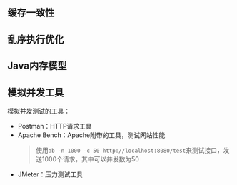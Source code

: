 ## 缓存一致性

## 乱序执行优化

## Java内存模型

## 模拟并发工具
模拟并发测试的工具：
- Postman：HTTP请求工具
- Apache Bench：Apache附带的工具，测试网站性能
    > 使用`ab -n 1000 -c 50 http://localhost:8080/test`来测试接口，发送1000个请求，其中可以并发数为50
- JMeter：压力测试工具